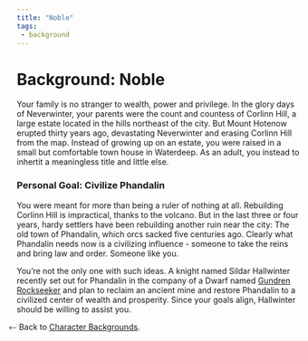 ```yaml
---
title: "Noble"
tags:
 - background
---
```

# Background: Noble
Your family is no stranger to wealth, power and privilege. In the glory days of Neverwinter, your parents were the count and countess of Corlinn Hill, a large estate located in the hills northeast of the city. But Mount Hotenow erupted thirty years ago, devastating Neverwinter and erasing Corlinn Hill from the map. Instead of growing up on an estate, you were raised in a small but comfortable town house in Waterdeep. As an adult, you instead to inhertit a meaningless title and little else.

### Personal Goal: Civilize Phandalin
You were meant for more than being a ruler of nothing at all. Rebuilding Corlinn Hill is impractical, thanks to the volcano. But in the last three or four years, hardy settlers have been rebuilding another ruin near the city: The old town of Phandalin, which orcs sacked five centuries ago. Clearly what Phandalin needs now is a civilizing influence - someone to take the reins and bring law and order. Someone like you.

You’re not the only one with such ideas. A knight named Sildar Hallwinter recently set out for Phandalin in the company of a Dwarf named [Gundren Rockseeker](npcs/gundren-rockseeker) and plan to reclaim an ancient mine and restore Phandalin to a civilized center of wealth and prosperity. Since your goals align, Hallwinter should be willing to assist you.

⃪ Back to [Character Backgrounds](players/backgrounds).